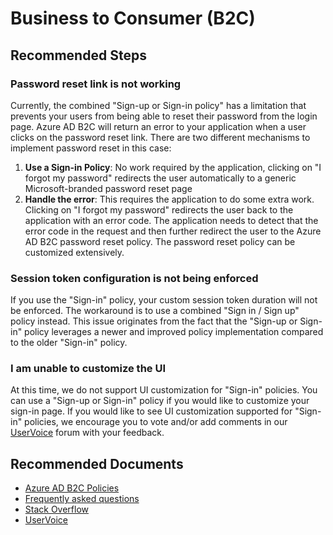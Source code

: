  <properties
	pageTitle="Business to Consumer (B2C)"
	description="Business to Consumer (B2C)"
	service="microsoft.azureactivedirectory"
	resource="b2cDirectories"
	authors="parakhj"
	ms.author="parja"
	displayOrder=""
	selfHelpType="generic"
	supportTopicIds="32633316,32633317,32633318,32633320,32633325,32633327,32633328"
	resourceTags=""
	productPesIds="16580"
	cloudEnvironments="public"
	articleId="0868fb74-803a-4c70-86e8-1f09c7b74cba"
/>

# Business to Consumer (B2C)

## **Recommended Steps**

### **Password reset link is not working**

Currently, the combined "Sign-up or Sign-in policy" has a limitation that prevents your users from being able to reset their password from the login page. Azure AD B2C will return an error to your application when a user clicks on the password reset link. There are two different mechanisms to implement password reset in this case:

1. **Use a Sign-in Policy**: No work required by the application, clicking on "I forgot my password" redirects the user automatically to a generic Microsoft-branded password reset page
1. **Handle the error**: This requires the application to do some extra work. Clicking on "I forgot my password" redirects the user back to the application with an error code. The application needs to detect that the error code in the request and then further redirect the user to the Azure AD B2C password reset policy. The password reset policy can be customized extensively.

### **Session token configuration is not being enforced**

If you use the "Sign-in" policy, your custom session token duration will not be enforced. The workaround is to use a combined "Sign in / Sign up" policy instead. This issue originates from the fact that the "Sign-up or Sign-in" policy leverages a newer and improved policy implementation compared to the older "Sign-in" policy.

### **I am unable to customize the UI**

At this time, we do not support UI customization for "Sign-in" policies. You can use a "Sign-up or Sign-in" policy if you would like to customize your sign-in page. If you would like to see UI customization supported for "Sign-in" policies, we encourage you to vote and/or add comments in our [UserVoice](https://feedback.azure.com/forums/169401-azure-active-directory/suggestions/13062033-b2c-fully-customizable-sign-in-page) forum with your feedback.

## **Recommended Documents**

* [Azure AD B2C Policies](https://docs.microsoft.com/azure/active-directory-b2c/active-directory-b2c-reference-policies)
* [Frequently asked questions](https://docs.microsoft.com/azure/active-directory-b2c/active-directory-b2c-faqs)
* [Stack Overflow](http://stackoverflow.com/questions/tagged/azure-ad-b2c)
* [UserVoice](https://feedback.azure.com/forums/169401-azure-active-directory/category/160596-b2c)

